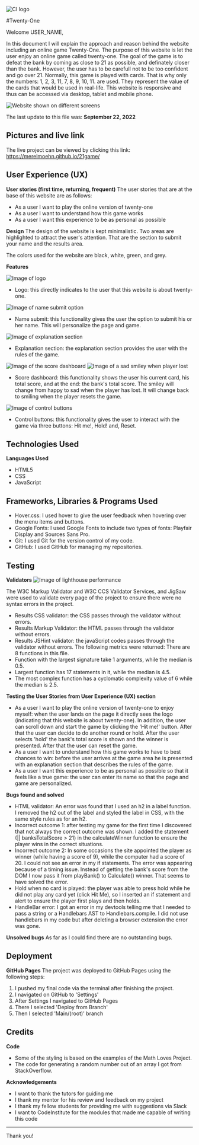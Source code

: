 ![CI logo](https://codeinstitute.s3.amazonaws.com/fullstack/ci_logo_small.png)

#Twenty-One

Welcome USER_NAME,

In this document I will explain the approach and reason behind the website including an online game Twenty-One. The purpose of this website is let the user enjoy an online game called twenty-one. The goal of the game is to defeat the bank by coming as close to 21 as possible, and definately closer than the bank. However, the user has to be carefull not to be too confident and go over 21. Normally, this game is played with cards. That is why only the numbers: 1, 2, 3, 11, 7, 8, 9, 10, 11. are used. They represent the value of the cards that would be used in real-life. This website is responsive and thus can be accessed via desktop, tablet and mobile phone.

![Website shown on different screens](./assets/images/amIResponsive.png)

The last update to this file was: **September 22, 2022**

## Pictures and live link
The live project can be viewed by clicking this link: https://merelmoehn.github.io/21game/

## User Experience (UX)
**User stories (first time, returning, frequent)**
The user stories that are at the base of this website are as follows:

* As a user I want to play the online version of twenty-one
* As a user I want to understand how this game works
* As a user I want this experience to be as personal as possible

**Design**
The design of the website is kept minimalistic. Two areas are highlighted to attract the user's attention. That are the section to submit your name and the results area.

The colors used for the website are black, white, green, and grey.

**Features**

![Image of logo](./assets/images/logo.png)
* Logo: this directly indicates to the user that this website is about twenty-one.

![Image of name submit option](./assets/images/usernamepersonalisation.png)
* Name submit: this functionality gives the user the option to submit his or her name. This will personalize the page and game.

![Image of explanation section](./assets/images/explanationtwentyone.png)
* Explanation section: the explanation section provides the user with the rules of the game.

![Image of the score dashboard](./assets/images/scoredashboard.png)
![Image of a sad smiley when player lost](./assets/images/sadsmiley_playerlost.png)
* Score dashboard: this functionality shows the user his current card, his total score, and at the end: the bank's total score. The smiley will change from happy to sad when the player has lost. It will change back to smiling when the player resets the game.

![Image of control buttons](./assets/images/controlbuttons.png)
* Control buttons: this functionality gives the user to interact with the game via three buttons: Hit me!, Hold! and, Reset.

## Technologies Used
**Languages Used**
* HTML5
* CSS
* JavaScript

## Frameworks, Libraries & Programs Used
* Hover.css: I used hover to give the user feedback when hovering over the menu items and buttons.
* Google Fonts: I used Google Fonts to include two types of fonts: Playfair Display and Sources Sans Pro.
* Git: I used Git for the version control of my code.
* GitHub: I used GitHub for managing my repositories.

## Testing
**Validators**
![Image of lighthouse performance](./assets/images/lighthouseperformance.png)

The W3C Markup Validator and W3C CCS Validator Services, and JigSaw were used to validate every page of the project to ensure there were no syntax errors in the project.
* Results CSS validator: the CSS passes through the validator without errors.
* Results Markup Validator: the HTML passes through the validator without errors.
* Results JSHint validator: the javaScript codes passes through the validator without errors. The following metrics were returned:
There are 8 functions in this file.
* Function with the largest signature take 1 arguments, while the median is 0.5.
* Largest function has 17 statements in it, while the median is 4.5.
* The most complex function has a cyclomatic complexity value of 6 while the median is 2.5.

**Testing the User Stories from User Experience (UX) section**
* As a user I want to play the online version of twenty-one to enjoy myself: when the user lands on the page it directly sees the logo (indicating that this website is about twenty-one). In addition, the user can scroll down and start the game by clicking the 'Hit me!' button. After that the user can decide to do another round or hold. After the user selects 'hold' the bank's total score is shown and the winner is presented. After that the user can reset the game.
* As a user I want to understand how this game works to have to best chances to win: before the user arrives at the game area he is presented with an explanation section that describes the rules of the game.
* As a user I want this experience to be as personal as possible so that it feels like a true game: the user can enter its name so that the page and game are personalized.

**Bugs found and solved**
* HTML validator: An error was found that I used an h2 in a label function. I removed the h2 out of the label and styled the label in CSS, with the same style rules as for an h2.
* Incorrect outcome 1: after testing my game for the first time I discovered that not always the correct outcome was shown. I added the statement (|| banksTotalScore > 21) in the calculateWinner function to ensure the player wins in the correct situations.
* Incorrect outcome 2: In some occasions the site appointed the player as winner (while having a score of 9), while the computer had a score of 20. I could not see an error in my if statements. The error was appearing because of a timing issue. Instead of getting the bank's score from the DOM I now pass it from playBank() to Calculate() winner. That seems to have solved the error.
* Hold when no card is played: the player was able to press hold while he did not play any card yet (click Hit Me), so I inserted an if statement and alert to ensure the player first plays and then holds.
* HandleBar error: I got an error in my devtools telling me that I needed to pass a string or a Handlebars AST to Handlebars.compile. I did not use handlebars in my code but after deleting a browser extension the error was gone.

**Unsolved bugs**
As far as I could find there are no outstanding bugs.

## Deployment
**GitHub Pages**
The project was deployed to GitHub Pages using the following steps:
1. I pushed my final code via the terminal after finishing the project.
2. I navigated on GitHub to 'Settings'
3. After Settings I navigated to GitHub Pages
4. There I selected 'Deploy from Branch'
5. Then I selected 'Main/(root)' branch

## Credits
**Code**
* Some of the styling is based on the examples of the Math Loves Project.
* The code for generating a random number out of an array I got from StackOverflow.

**Acknowledgements**
* I want to thank the tutors for guiding me 
* I thank my mentor for his review and feedback on my project
* I thank my fellow students for providing me with suggestions via Slack
* I want to CodeInstitute for the modules that made me capable of writing this code
---

Thank you!